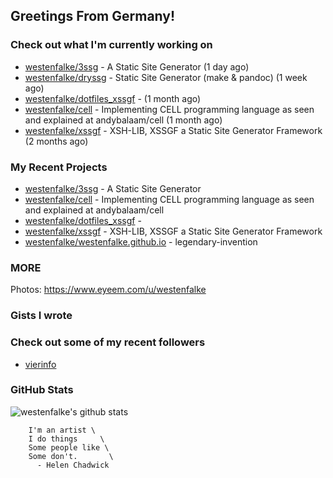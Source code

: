 ## Greetings From Germany!

### Check out what I'm currently working on

- [westenfalke/3ssg](https://github.com/westenfalke/3ssg) - A Static Site Generator (1 day ago)
- [westenfalke/dryssg](https://github.com/westenfalke/dryssg) - Static Site Generator (make &amp; pandoc) (1 week ago)
- [westenfalke/dotfiles_xssgf](https://github.com/westenfalke/dotfiles_xssgf) -  (1 month ago)
- [westenfalke/cell](https://github.com/westenfalke/cell) - Implementing CELL programming language as seen and explained at andybalaam/cell (1 month ago)
- [westenfalke/xssgf](https://github.com/westenfalke/xssgf) - XSH-LIB, XSSGF a Static Site Generator Framework (2 months ago)

### My Recent Projects

- [westenfalke/3ssg](https://github.com/westenfalke/3ssg) - A Static Site Generator
- [westenfalke/cell](https://github.com/westenfalke/cell) - Implementing CELL programming language as seen and explained at andybalaam/cell
- [westenfalke/dotfiles_xssgf](https://github.com/westenfalke/dotfiles_xssgf) - 
- [westenfalke/xssgf](https://github.com/westenfalke/xssgf) - XSH-LIB, XSSGF a Static Site Generator Framework
- [westenfalke/westenfalke.github.io](https://github.com/westenfalke/westenfalke.github.io) - legendary-invention

### MORE 
Photos: https://www.eyeem.com/u/westenfalke

### Gists I wrote


### Check out some of my recent followers

- [vierinfo](https://github.com/vierinfo)

### GitHub Stats
![westenfalke's github stats](https://github-readme-stats.vercel.app/api?username=westenfalke&count_private=true&hide_title=true)

```vim 
    I'm an artist \
    I do things     \
    Some people like \
    Some don't.       \
      - Helen Chadwick
```

